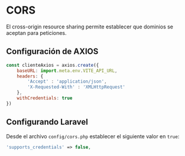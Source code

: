 # CORS

El cross-origin resource sharing permite establecer que dominios se aceptan para peticiones.

## Configuración de AXIOS

```jsx
const clienteAxios = axios.create({
    baseURL: import.meta.env.VITE_API_URL,
    headers: {
        'Accept' : 'application/json',
        'X-Requested-With' : 'XMLHttpRequest'
    },
    withCredentials: true
})
```
## Configurando Laravel

Desde el archivo `config/cors.php` establecer el siguiente valor en `true`:

```php
'supports_credentials' => false,
```